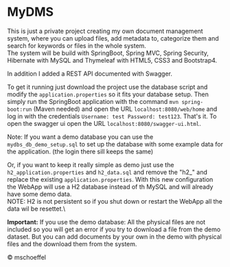 # MyDMS

This is just a private project creating my own document management system, where you can upload files, add metadata to, categorize them and search for keywords or files in the whole system.\
The system will be build with SpringBoot, Spring MVC, Spring Security, Hibernate with MySQL and Thymeleaf with HTML5, CSS3 and Bootstrap4.

In addition I added a REST API documented with Swagger.

To get it running just download the project use the database script and modify the `application.properties` so it fits your database setup.
Then simply run the SpringBoot application with the command `mvn spring-boot:run` (Maven needed) and open the URL `localhost:8080/web/home` and log in with the credentials `Username: test Password: test123`. That's it.
To open the swagger ui open the URL `localhost:8080/swagger-ui.html`.

Note: If you want a demo database you can use the `mydbs_db_demo_setup.sql` to set up the database with some example data for the application. (the login there sill keeps the same)

Or, if you want to keep it really simple as demo just use the `h2_application.properties` and `h2_data.sql` and remove the "h2_" and replace the existing `application.properties`. With this new configuration the WebApp will use a H2 database instead of th MySQL and will already have some demo data.\
NOTE: H2 is not persistent so if you shut down or restart the WebApp all the data wil be resettet.\

**Important:** If you use the demo database: All the physical files are not included so you will get an error if you try to download a file from the demo dataset.
But you can add documents by your own in the demo with physical files and the download them from the system.

&copy; mschoeffel
